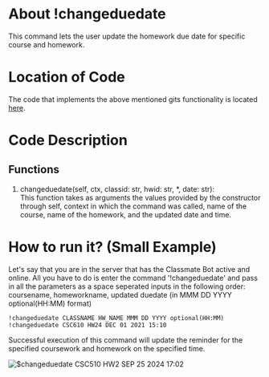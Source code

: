 # About !changeduedate
This command lets the user update the homework due date for specific course and homework.

# Location of Code
The code that implements the above mentioned gits functionality is located [here](https://github.com/War-Keeper/TeachersPetBot/blob/main/cogs/notification.py).

# Code Description
## Functions
1. changeduedate(self, ctx, classid: str, hwid: str, *, date: str): <br>
This function takes as arguments the values provided by the constructor through self, context in which the command was called, name of the course, name of the homework, and the updated date and time. 

# How to run it? (Small Example)
Let's say that you are in the server that has the Classmate Bot active and online. All you have to do is 
enter the command '!changeduedate' and pass in all the parameters as a space seperated inputs in the following order:
coursename, homeworkname, updated duedate (in MMM DD YYYY optional(HH:MM) format)
```
!changeduedate CLASSNAME HW_NAME MMM DD YYYY optional(HH:MM)
!changeduedate CSC610 HW24 DEC 01 2021 15:10
```
Successful execution of this command will update the reminder for the specified coursework and homework on the specified time.

![$changeduedate CSC510 HW2 SEP 25 2024 17:02](https://github.com/War-Keeper/TeachersPetBot/blob/main/images/gifs/notifications/changeduedate.gif)
